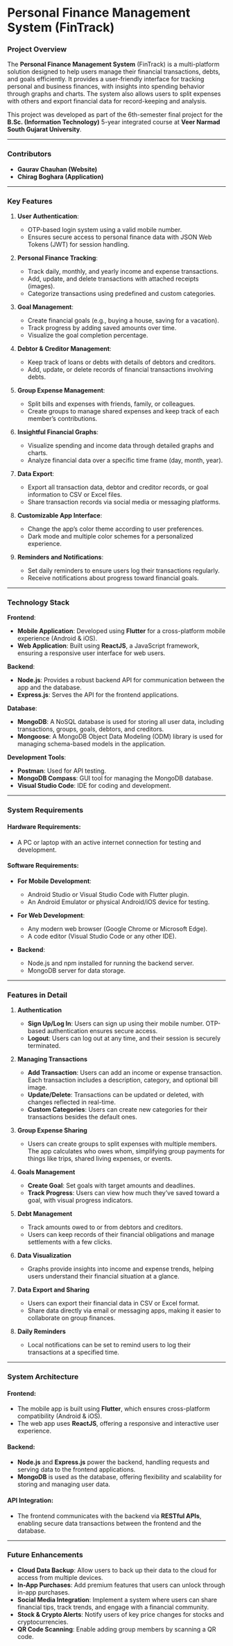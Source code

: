 # Personal Finance Management System (FinTrack)

### Project Overview
The **Personal Finance Management System** (FinTrack) is a multi-platform solution designed to help users manage their financial transactions, debts, and goals efficiently. It provides a user-friendly interface for tracking personal and business finances, with insights into spending behavior through graphs and charts. The system also allows users to split expenses with others and export financial data for record-keeping and analysis.

This project was developed as part of the 6th-semester final project for the **B.Sc. (Information Technology)** 5-year integrated course at **Veer Narmad South Gujarat University**.

---

### Contributors
- **Gaurav Chauhan (Website)** 
- **Chirag Boghara (Application)** 

---

### Key Features
1. **User Authentication**:
   - OTP-based login system using a valid mobile number.
   - Ensures secure access to personal finance data with JSON Web Tokens (JWT) for session handling.

2. **Personal Finance Tracking**:
   - Track daily, monthly, and yearly income and expense transactions.
   - Add, update, and delete transactions with attached receipts (images).
   - Categorize transactions using predefined and custom categories.

3. **Goal Management**:
   - Create financial goals (e.g., buying a house, saving for a vacation).
   - Track progress by adding saved amounts over time.
   - Visualize the goal completion percentage.

4. **Debtor & Creditor Management**:
   - Keep track of loans or debts with details of debtors and creditors.
   - Add, update, or delete records of financial transactions involving debts.

5. **Group Expense Management**:
   - Split bills and expenses with friends, family, or colleagues.
   - Create groups to manage shared expenses and keep track of each member’s contributions.

6. **Insightful Financial Graphs**:
   - Visualize spending and income data through detailed graphs and charts.
   - Analyze financial data over a specific time frame (day, month, year).

7. **Data Export**:
   - Export all transaction data, debtor and creditor records, or goal information to CSV or Excel files.
   - Share transaction records via social media or messaging platforms.

8. **Customizable App Interface**:
   - Change the app’s color theme according to user preferences.
   - Dark mode and multiple color schemes for a personalized experience.

9. **Reminders and Notifications**:
   - Set daily reminders to ensure users log their transactions regularly.
   - Receive notifications about progress toward financial goals.

---

### Technology Stack

**Frontend**:
- **Mobile Application**: Developed using **Flutter** for a cross-platform mobile experience (Android & iOS).
- **Web Application**: Built using **ReactJS**, a JavaScript framework, ensuring a responsive user interface for web users.

**Backend**:
- **Node.js**: Provides a robust backend API for communication between the app and the database.
- **Express.js**: Serves the API for the frontend applications.
  
**Database**:
- **MongoDB**: A NoSQL database is used for storing all user data, including transactions, groups, goals, debtors, and creditors.
- **Mongoose**: A MongoDB Object Data Modeling (ODM) library is used for managing schema-based models in the application.

**Development Tools**:
- **Postman**: Used for API testing.
- **MongoDB Compass**: GUI tool for managing the MongoDB database.
- **Visual Studio Code**: IDE for coding and development.

---

### System Requirements

#### Hardware Requirements:
- A PC or laptop with an active internet connection for testing and development.

#### Software Requirements:
- **For Mobile Development**:
  - Android Studio or Visual Studio Code with Flutter plugin.
  - An Android Emulator or physical Android/iOS device for testing.
  
- **For Web Development**:
  - Any modern web browser (Google Chrome or Microsoft Edge).
  - A code editor (Visual Studio Code or any other IDE).
  
- **Backend**:
  - Node.js and npm installed for running the backend server.
  - MongoDB server for data storage.

---

### Features in Detail

1. **Authentication**
   - **Sign Up/Log In**: Users can sign up using their mobile number. OTP-based authentication ensures secure access.
   - **Logout**: Users can log out at any time, and their session is securely terminated.

2. **Managing Transactions**
   - **Add Transaction**: Users can add an income or expense transaction. Each transaction includes a description, category, and optional bill image.
   - **Update/Delete**: Transactions can be updated or deleted, with changes reflected in real-time.
   - **Custom Categories**: Users can create new categories for their transactions besides the default ones.

3. **Group Expense Sharing**
   - Users can create groups to split expenses with multiple members. The app calculates who owes whom, simplifying group payments for things like trips, shared living expenses, or events.

4. **Goals Management**
   - **Create Goal**: Set goals with target amounts and deadlines.
   - **Track Progress**: Users can view how much they’ve saved toward a goal, with visual progress indicators.

5. **Debt Management**
   - Track amounts owed to or from debtors and creditors.
   - Users can keep records of their financial obligations and manage settlements with a few clicks.

6. **Data Visualization**
   - Graphs provide insights into income and expense trends, helping users understand their financial situation at a glance.

7. **Data Export and Sharing**
   - Users can export their financial data in CSV or Excel format.
   - Share data directly via email or messaging apps, making it easier to collaborate on group finances.

8. **Daily Reminders**
   - Local notifications can be set to remind users to log their transactions at a specified time.

---

### System Architecture

#### Frontend:
- The mobile app is built using **Flutter**, which ensures cross-platform compatibility (Android & iOS).
- The web app uses **ReactJS**, offering a responsive and interactive user experience.

#### Backend:
- **Node.js** and **Express.js** power the backend, handling requests and serving data to the frontend applications.
- **MongoDB** is used as the database, offering flexibility and scalability for storing and managing user data.

#### API Integration:
- The frontend communicates with the backend via **RESTful APIs**, enabling secure data transactions between the frontend and the database.

---

### Future Enhancements

- **Cloud Data Backup**: Allow users to back up their data to the cloud for access from multiple devices.
- **In-App Purchases**: Add premium features that users can unlock through in-app purchases.
- **Social Media Integration**: Implement a system where users can share financial tips, track trends, and engage with a financial community.
- **Stock & Crypto Alerts**: Notify users of key price changes for stocks and cryptocurrencies.
- **QR Code Scanning**: Enable adding group members by scanning a QR code.


